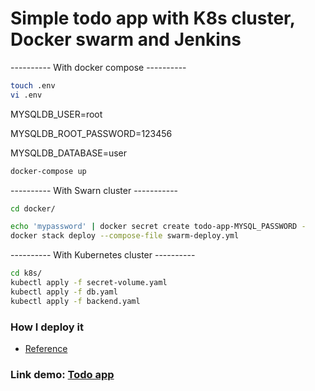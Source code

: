 # Simple todo app with K8s cluster, Docker swarm and Jenkins

---------- With docker compose ----------
```bash
touch .env
vi .env 
```
MYSQLDB_USER=root

MYSQLDB_ROOT_PASSWORD=123456

MYSQLDB_DATABASE=user
```bash
docker-compose up
```

---------- With Swarn cluster -----------
```bash
cd docker/
```
```bash
echo 'mypassword' | docker secret create todo-app-MYSQL_PASSWORD -
docker stack deploy --compose-file swarm-deploy.yml
```

---------- With Kubernetes cluster ----------
```bash
cd k8s/
kubectl apply -f secret-volume.yaml
kubectl apply -f db.yaml
kubectl apply -f backend.yaml
```
### How I deploy it
* <a href="https://github.com/bao-nguyen-khac/devops-setup.git" target="_blank">Reference</a>
### Link demo: <a href="https://todo-app.baonk.site" target="_blank">Todo app</a>
